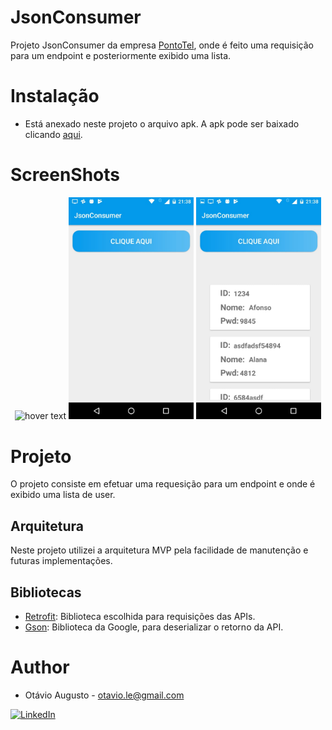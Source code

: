 # JsonConsumer
Projeto JsonConsumer da empresa [PontoTel](https://www.pontotel.com.br), 
onde é feito uma requisição para um endpoint e posteriormente exibido uma lista.

# Instalação
- Está anexado neste projeto o arquivo apk. A apk pode ser baixado clicando 
[aqui](https://github.com/0tavi0/JsonConsumer/blob/master/app-debug.apk).

# ScreenShots
<p align="center">
  <img src="screenshots/gif.mp4" width="200" title="hover text">
  <img src="screenshots/tela1.jpeg" width="200" alt="accessibility text">
  <img src="screenshots/tela2.jpeg" width="200" alt="accessibility text">
</p>

# Projeto
O projeto consiste em efetuar uma requesição para um endpoint e onde é exibido uma lista de user.

## Arquitetura
Neste projeto utilizei a arquitetura MVP pela facilidade de manutenção e futuras implementações.

## Bibliotecas
- [Retrofit](https://square.github.io/retrofit/): Biblioteca escolhida para requisições das APIs.
- [Gson](https://github.com/google/gson): Biblioteca da Google, para deserializar o retorno da API.

# Author
- Otávio Augusto - otavio.le@gmail.com </br>
 
[![LinkedIn](https://img.shields.io/badge/LinkedIn-Otávio%20Augusto-blue.svg)](https://www.linkedin.com/in/otavio-augusto-776861116/)